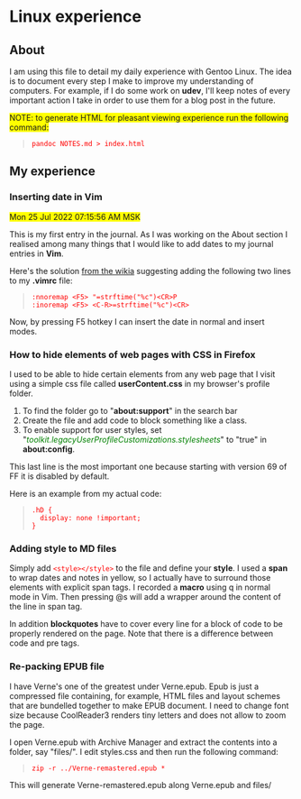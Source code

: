 [//]: # (These are my styles for pretty HTML viewing.)
<style>

em {
	color: green;
}

code {
	color: red;
}

span {
	background-color: yellow;
}

</style>

# Linux experience

## About

I am using this file to detail my daily experience with Gentoo Linux. The idea is to document every step I make to improve my understanding of computers. For example, if I do some work on __udev__, I'll keep notes of every important action I take in order to use them for a blog post in the future.

<span>NOTE: to generate HTML for pleasant viewing experience run the following command:</span>

>```
>pandoc NOTES.md > index.html
>```

## My experience

### Inserting date in Vim
<span>Mon 25 Jul 2022 07:15:56 AM MSK</span>

This is my first entry in the journal. As I was working on the About section I realised among many things that I would like to add dates to my journal entries in __Vim__.

Here's the solution [from the wikia](http://vim.wikia.com/wiki/Insert_current_date_or_time) suggesting adding the following two lines to my __.vimrc__ file:

>```
>:nnoremap <F5> "=strftime("%c")<CR>P
>:inoremap <F5> <C-R>=strftime("%c")<CR>
>```

Now, by pressing F5 hotkey I can insert the date in normal and insert modes.

### How to hide elements of web pages with CSS in Firefox

I used to be able to hide certain elements from any web page that I visit using a simple css file called __userContent.css__ in my browser's profile folder.

1. To find the folder go to "__about:support__" in the search bar
2. Create the file and add code to block something like a class.
3. To enable support for user styles, set "_toolkit.legacyUserProfileCustomizations.stylesheets_" to "true" in __about:config__.

This last line is the most important one because starting with version 69 of FF it is disabled by default.

Here is an example from my actual code:

>```
>.hD {
>	display: none !important;
>}
>```

### Adding style to MD files

Simply add `<style></style>` to the file and define your __style__. I used a __span__ to wrap dates and notes in yellow, so I actually have to surround those elements with explicit span tags. I recorded a __macro__ using q in normal mode in Vim. Then pressing \@s will add a wrapper around the content of the line in span tag.

In addition __blockquotes__ have to cover every line for a block of code to be properly rendered on the page. Note that there is a difference between code and pre tags.

### Re-packing EPUB file

I have Verne's one of the greatest under Verne.epub. Epub is just a compressed file containing, for example, HTML files and layout schemes that are bundelled together to make EPUB document. I need to change font size because CoolReader3 renders tiny letters and does not allow to zoom the page.

I open Verne.epub with Archive Manager and extract the contents into a folder, say "files/". I edit styles.css and then run the following command:

>```
>zip -r ../Verne-remastered.epub *
>```

This will generate Verne-remastered.epub along Verne.epub and files/


